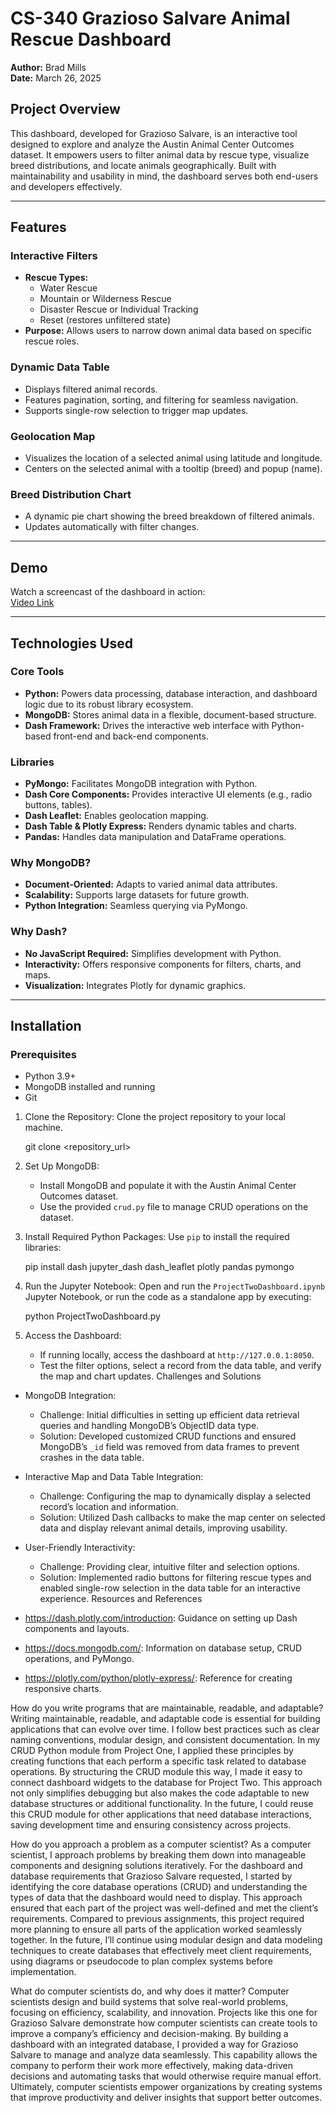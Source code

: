 # CS-340 Grazioso Salvare Animal Rescue Dashboard

**Author:** Brad Mills  
**Date:** March 26, 2025

## Project Overview

This dashboard, developed for Grazioso Salvare, is an interactive tool designed to explore and analyze the Austin Animal Center Outcomes dataset. It empowers users to filter animal data by rescue type, visualize breed distributions, and locate animals geographically. Built with maintainability and usability in mind, the dashboard serves both end-users and developers effectively.

---

## Features

### Interactive Filters
- **Rescue Types:**
  - Water Rescue
  - Mountain or Wilderness Rescue
  - Disaster Rescue or Individual Tracking
  - Reset (restores unfiltered state)
- **Purpose:** Allows users to narrow down animal data based on specific rescue roles.

### Dynamic Data Table
- Displays filtered animal records.
- Features pagination, sorting, and filtering for seamless navigation.
- Supports single-row selection to trigger map updates.

### Geolocation Map
- Visualizes the location of a selected animal using latitude and longitude.
- Centers on the selected animal with a tooltip (breed) and popup (name).

### Breed Distribution Chart
- A dynamic pie chart showing the breed breakdown of filtered animals.
- Updates automatically with filter changes.

---

## Demo

Watch a screencast of the dashboard in action:  
[Video Link](https://1drv.ms/v/s!AjoOhhMeaijyg84ttsY6H1_iNBz9zg?e=6QSw4n)

---

## Technologies Used

### Core Tools
- **Python:** Powers data processing, database interaction, and dashboard logic due to its robust library ecosystem.
- **MongoDB:** Stores animal data in a flexible, document-based structure.
- **Dash Framework:** Drives the interactive web interface with Python-based front-end and back-end components.

### Libraries
- **PyMongo:** Facilitates MongoDB integration with Python.
- **Dash Core Components:** Provides interactive UI elements (e.g., radio buttons, tables).
- **Dash Leaflet:** Enables geolocation mapping.
- **Dash Table & Plotly Express:** Renders dynamic tables and charts.
- **Pandas:** Handles data manipulation and DataFrame operations.

### Why MongoDB?
- **Document-Oriented:** Adapts to varied animal data attributes.
- **Scalability:** Supports large datasets for future growth.
- **Python Integration:** Seamless querying via PyMongo.

### Why Dash?
- **No JavaScript Required:** Simplifies development with Python.
- **Interactivity:** Offers responsive components for filters, charts, and maps.
- **Visualization:** Integrates Plotly for dynamic graphics.

---

## Installation

### Prerequisites
- Python 3.9+
- MongoDB installed and running
- Git

1. Clone the Repository: Clone the project repository to your local machine.
   
   git clone <repository_url>
   
2. Set Up MongoDB:
   - Install MongoDB and populate it with the Austin Animal Center Outcomes dataset.
   - Use the provided `crud.py` file to manage CRUD operations on the dataset.
3. Install Required Python Packages:
   Use `pip` to install the required libraries:
   
   pip install dash jupyter_dash dash_leaflet plotly pandas pymongo
   
4. Run the Jupyter Notebook:
   Open and run the `ProjectTwoDashboard.ipynb` Jupyter Notebook, or run the code as a standalone app by executing:
   
   python ProjectTwoDashboard.py
   
5. Access the Dashboard:
   - If running locally, access the dashboard at `http://127.0.0.1:8050`.
   - Test the filter options, select a record from the data table, and verify the map and chart updates.
Challenges and Solutions
- MongoDB Integration:
  - Challenge: Initial difficulties in setting up efficient data retrieval queries and handling MongoDB’s ObjectID data type.
  - Solution: Developed customized CRUD functions and ensured MongoDB’s `_id` field was removed from data frames to prevent crashes in the data table.

- Interactive Map and Data Table Integration:
  - Challenge: Configuring the map to dynamically display a selected record’s location and information.
  - Solution: Utilized Dash callbacks to make the map center on selected data and display relevant animal details, improving usability.

- User-Friendly Interactivity:
  - Challenge: Providing clear, intuitive filter and selection options.
  - Solution: Implemented radio buttons for filtering rescue types and enabled single-row selection in the data table for an interactive experience.
Resources and References
- https://dash.plotly.com/introduction: Guidance on setting up Dash components and layouts.
- https://docs.mongodb.com/: Information on database setup, CRUD operations, and PyMongo.
- https://plotly.com/python/plotly-express/: Reference for creating responsive charts.


How do you write programs that are maintainable, readable, and adaptable?
Writing maintainable, readable, and adaptable code is essential for building applications that can evolve over time. I follow best practices such as clear naming conventions, modular design, and consistent documentation. In my CRUD Python module from Project One, I applied these principles by creating functions that each perform a specific task related to database operations. By structuring the CRUD module this way, I made it easy to connect dashboard widgets to the database for Project Two. This approach not only simplifies debugging but also makes the code adaptable to new database structures or additional functionality. In the future, I could reuse this CRUD module for other applications that need database interactions, saving development time and ensuring consistency across projects.

How do you approach a problem as a computer scientist?
As a computer scientist, I approach problems by breaking them down into manageable components and designing solutions iteratively. For the dashboard and database requirements that Grazioso Salvare requested, I started by identifying the core database operations (CRUD) and understanding the types of data that the dashboard would need to display. This approach ensured that each part of the project was well-defined and met the client’s requirements. Compared to previous assignments, this project required more planning to ensure all parts of the application worked seamlessly together. In the future, I’ll continue using modular design and data modeling techniques to create databases that effectively meet client requirements, using diagrams or pseudocode to plan complex systems before implementation.

What do computer scientists do, and why does it matter?
Computer scientists design and build systems that solve real-world problems, focusing on efficiency, scalability, and innovation. Projects like this one for Grazioso Salvare demonstrate how computer scientists can create tools to improve a company’s efficiency and decision-making. By building a dashboard with an integrated database, I provided a way for Grazioso Salvare to manage and analyze data seamlessly. This capability allows the company to perform their work more effectively, making data-driven decisions and automating tasks that would otherwise require manual effort. Ultimately, computer scientists empower organizations by creating systems that improve productivity and deliver insights that support better outcomes.
